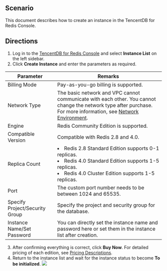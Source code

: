 ## Scenario
This document describes how to create an instance in the TencentDB for Redis Console.

## Directions

1. Log in to the [TencentDB for Redis Console](https://console.cloud.tencent.com/redis) and select **Instance List** on the left sidebar.
2. Click **Create Instance** and enter the parameters as required.

| Parameter | Remarks |
|---------|---------|
| Billing Mode | Pay-as-you-go billing is supported. | 
| Network Type | The basic network and VPC cannot communicate with each other. You cannot change the network type after purchase. For more information, see [Network Environment](https://cloud.tencent.com/document/product/213/5227). | 
| Engine | Redis Community Edition is supported. | 
| Compatible Version | Compatible with Redis 2.8 and 4.0. | 
| Replica Count | <li>Redis 2.8 Standard Edition supports 0-1 replicas. <li>Redis 4.0 Standard Edition supports 1-5 replicas. <li>Redis 4.0 Cluster Edition supports 1-5 replicas. | 
| Port | The custom port number needs to be between 1024 and 65535. | 
| Specify Project/Security Group | Specify the project and security group for the database. | 
| Instance Name/Set Password | You can directly set the instance name and password here or set them in the instance list after creation. | 

3. After confirming everything is correct, click **Buy Now**. For detailed pricing of each edition, see [Pricing Descriptions](https://cloud.tencent.com/document/product/239/9894).
4. Return to the instance list and wait for the instance status to become **To be initialized**.
![](https://main.qcloudimg.com/raw/c8eb285c8f7657f52985e9df108fd9f0.png)